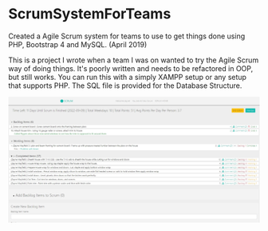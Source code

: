 # ScrumSystemForTeams
Created a Agile Scrum system for teams to use to get things done using PHP, Bootstrap 4 and MySQL. (April 2019)

This is a project I wrote when a team I was on wanted to try the Agile Scrum way of doing things. It's poorly written and needs to be refactored in OOP, but still works. You can run this with a simply XAMPP setup or any setup that supports PHP. The SQL file is provided for the Database Structure.

![Screenshot](https://github.com/zaynemayfield/ScrumSystemForTeams/blob/master/img/screenshot.jpg)
